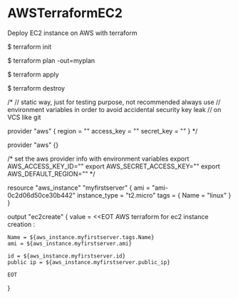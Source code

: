 # AWSTerraformEC2

Deploy EC2 instance on AWS with terraform 

$ terraform init

$ terraform plan -out=myplan

$ terraform apply

$ terraform destroy

/*
// static way, just for testing purpose, not recommended always use
// environment variables in order to avoid accidental security key leak
// on VCS like git  

provider "aws" {
  region = "<region selected in aws account>"
  access_key = "<access key from aws account>"
   secret_key = "<secret access key from aws account>"
}
*/

provider "aws" {}

/*
set the aws provider info with environment variables
export AWS_ACCESS_KEY_ID="<access key from aws account>"
export AWS_SECRET_ACCESS_KEY="<secret access key from aws account>"
export AWS_DEFAULT_REGION="<region selected in aws account>"
*/

resource "aws_instance" "myfirstserver" {
  ami = "ami-0c2d06d50ce30b442"
  instance_type = "t2.micro"
  tags = {
    Name = "linux"
  }
}


output "ec2create" {
   value = <<EOT
    AWS terraform for ec2 instance creation :
    
    Name = ${aws_instance.myfirstserver.tags.Name} 
    ami = ${aws_instance.myfirstserver.ami} 
    
    id = ${aws_instance.myfirstserver.id} 
    public ip = ${aws_instance.myfirstserver.public_ip} 

    EOT
}
